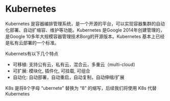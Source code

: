 # Kubernetes

Kubernetes 是容器编排管理系统，是一个开源的平台，可以实现容器集群的自动化部署、自动扩缩容、维护等功能。Kubernetes 是Google 2014年创建管理的，是Google 10多年大规模容器管理技术Borg的开源版本。Kubernetes 基本上已经是私有云部署的一个标准。

Kubernets有以下几个特点

- 可移植: 支持公有云，私有云，混合云，多重云（multi-cloud）
- 可扩展: 模块化, 插件化, 可挂载, 可组合
- 自动化: 自动部署，自动重启，自动复制，自动伸缩/扩展

K8s 是将8个字母 “ubernete” 替换为 “8” 的缩写，后续我们将使用 K8s 代替 Kubernetes